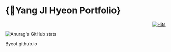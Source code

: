 # {:wave:Yang JI Hyeon Portfolio}

<div align=right>

[![Hits](https://hits.seeyoufarm.com/api/count/incr/badge.svg?url=https%3A%2F%2Fgithub.com%2Fbyeot95&count_bg=%2379C83D&title_bg=%23555555&icon=&icon_color=%23E7E7E7&title=hits&edge_flat=false)](https://hits.seeyoufarm.com)

</div>



![Anurag's GitHub stats](https://github-readme-stats.vercel.app/api?username=Byeot&show_icons=true&theme=radical)





Byeot.github.io
